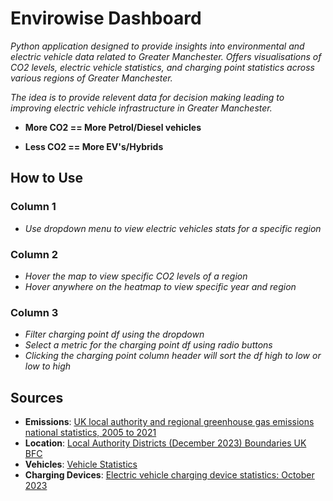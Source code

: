 
# Envirowise Dashboard

*Python application designed to provide insights into environmental and electric vehicle data related to Greater Manchester. Offers visualisations of CO2 levels, electric vehicle statistics, and charging point statistics across various regions of Greater Manchester.*

*The idea is to provide relevent data for decision making leading to improving electric vehicle infrastructure in Greater Manchester.*

- **More CO2 == More Petrol/Diesel vehicles** 

- **Less CO2 == More EV's/Hybrids**



## How to Use
### Column 1
  - *Use dropdown menu to view electric vehicles stats for a specific region*
### Column 2
  - *Hover the map to view specific CO2 levels of a region*
  - *Hover anywhere on the heatmap to view specific year and region*
### Column 3
  - *Filter charging point df using the dropdown*
  - *Select a metric for the charging point df using radio buttons*
  - *Clicking the charging point column header will sort the df high to low or low to high*


## Sources
- **Emissions**: [UK local authority and regional greenhouse gas emissions national statistics, 2005 to 2021](https://www.gov.uk/government/statistics/uk-local-authority-and-regional-greenhouse-gas-emissions-national-statistics-2005-to-2021)
- **Location**: [Local Authority Districts (December 2023) Boundaries UK BFC](https://geoportal.statistics.gov.uk/datasets/127c4bda06314409a1fa0df505f510e6_0/explore?location=53.465754%2C-1.068236%2C6.89)
- **Vehicles**: [Vehicle Statistics](https://www.gov.uk/government/collections/vehicles-statistics)
- **Charging Devices**: [Electric vehicle charging device statistics: October 2023](https://www.gov.uk/government/statistics/electric-vehicle-charging-device-statistics-october-2023/electric-vehicle-charging-device-statistics-october-2023)

